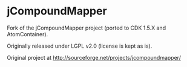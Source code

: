 # jCompoundMapper
Fork of the jCompoundMapper project (ported to CDK 1.5.X and AtomContainer).

Originally released under LGPL v2.0 (license is kept as is).

Original project at http://sourceforge.net/projects/jcompoundmapper/

